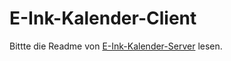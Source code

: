# E-Ink-Kalender-Client

Bittte die Readme von [E-Ink-Kalender-Server](https://github.com/zottelchin/E-Ink-Kalender-Server/) lesen. 
